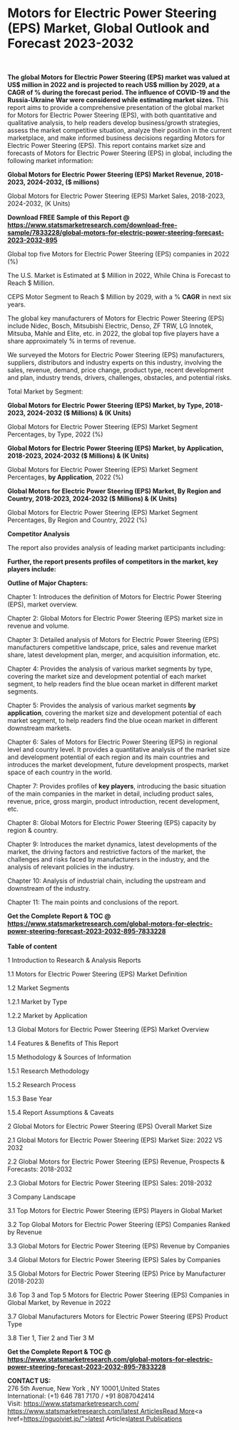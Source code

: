 <h1>Motors for Electric Power Steering (EPS) Market, Global Outlook and Forecast 2023-2032</h1><br/><p><strong>The global Motors for Electric Power Steering (EPS) market was valued at US$ million in 2022 and is projected to reach US$ million by 2029, at a <strong>CAGR</strong> of % during the forecast period. The influence of COVID-19 and the Russia-Ukraine War were considered while estimating market sizes.</strong> This report aims to provide a comprehensive presentation of the global market for Motors for Electric Power Steering (EPS), with both quantitative and qualitative analysis, to help readers develop business/growth strategies, assess the market competitive situation, analyze their position in the current marketplace, and make informed business decisions regarding Motors for Electric Power Steering (EPS). This report contains market size and forecasts of Motors for Electric Power Steering (EPS) in global, including the following market information:</p><p><strong>Global Motors for Electric Power Steering (EPS) Market Revenue, 2018-2023, 2024-2032, ($ millions)</strong></p><p>Global Motors for Electric Power Steering (EPS) Market Sales, 2018-2023, 2024-2032, (K Units)</p><p><strong>Download FREE Sample of this Report @ <a href="https://www.statsmarketresearch.com/download-free-sample/7833228/global-motors-for-electric-power-steering-forecast-2023-2032-895">https://www.statsmarketresearch.com/download-free-sample/7833228/global-motors-for-electric-power-steering-forecast-2023-2032-895</a></strong></p><p>Global top five Motors for Electric Power Steering (EPS) companies in 2022 (%)</p><p>The U.S. Market is Estimated at $ Million in 2022, While China is Forecast to Reach $ Million.</p><p>CEPS Motor Segment to Reach $ Million by 2029, with a % <strong>CAGR</strong> in next six years.</p><p>The global key manufacturers of Motors for Electric Power Steering (EPS) include Nidec, Bosch, Mitsubishi Electric, Denso, ZF TRW, LG Innotek, Mitsuba, Mahle and Elite, etc. in 2022, the global top five players have a share approximately % in terms of revenue.</p><p>We surveyed the Motors for Electric Power Steering (EPS) manufacturers, suppliers, distributors and industry experts on this industry, involving the sales, revenue, demand, price change, product type, recent development and plan, industry trends, drivers, challenges, obstacles, and potential risks.</p><p>Total Market by Segment:</p><p><strong>Global Motors for Electric Power Steering (EPS) Market, by Type, 2018-2023, 2024-2032 ($ Millions) & (K Units)</strong></p><p>Global Motors for Electric Power Steering (EPS) Market Segment Percentages, by Type, 2022 (%)</p><p><strong>Global Motors for Electric Power Steering (EPS) Market, <strong>by Application</strong>, 2018-2023, 2024-2032 ($ Millions) & (K Units)</strong></p><p>Global Motors for Electric Power Steering (EPS) Market Segment Percentages, <strong>by Application</strong>, 2022 (%)</p><p><strong>Global Motors for Electric Power Steering (EPS) Market, By Region and Country, 2018-2023, 2024-2032 ($ Millions) & (K Units)</strong></p><p>Global Motors for Electric Power Steering (EPS) Market Segment Percentages, By Region and Country, 2022 (%)</p><p><strong>Competitor Analysis</strong></p><p>The report also provides analysis of leading market participants including:</p><p><strong>Further, the report presents profiles of competitors in the market, <strong>key players</strong> include:</strong></p><p><strong>Outline of Major Chapters:</strong></p><p>Chapter 1: Introduces the definition of Motors for Electric Power Steering (EPS), market overview.</p><p>Chapter 2: Global Motors for Electric Power Steering (EPS) market size in revenue and volume.</p><p>Chapter 3: Detailed analysis of Motors for Electric Power Steering (EPS) manufacturers competitive landscape, price, sales and revenue market share, latest development plan, merger, and acquisition information, etc.</p><p>Chapter 4: Provides the analysis of various market segments by type, covering the market size and development potential of each market segment, to help readers find the blue ocean market in different market segments.</p><p>Chapter 5: Provides the analysis of various market segments <strong>by application</strong>, covering the market size and development potential of each market segment, to help readers find the blue ocean market in different downstream markets.</p><p>Chapter 6: Sales of Motors for Electric Power Steering (EPS) in regional level and country level. It provides a quantitative analysis of the market size and development potential of each region and its main countries and introduces the market development, future development prospects, market space of each country in the world.</p><p>Chapter 7: Provides profiles of <strong>key players</strong>, introducing the basic situation of the main companies in the market in detail, including product sales, revenue, price, gross margin, product introduction, recent development, etc.</p><p>Chapter 8: Global Motors for Electric Power Steering (EPS) capacity by region & country.</p><p>Chapter 9: Introduces the market dynamics, latest developments of the market, the driving factors and restrictive factors of the market, the challenges and risks faced by manufacturers in the industry, and the analysis of relevant policies in the industry.</p><p>Chapter 10: Analysis of industrial chain, including the upstream and downstream of the industry.</p><p>Chapter 11: The main points and conclusions of the report.</p><div><b>Get the Complete Report & TOC @ <a href="https://www.statsmarketresearch.com/global-motors-for-electric-power-steering-forecast-2023-2032-895-7833228">https://www.statsmarketresearch.com/global-motors-for-electric-power-steering-forecast-2023-2032-895-7833228</a></b></div><br><b>Table of content</b><p>1 Introduction to Research & Analysis Reports<br />
 
  1.1 Motors for Electric Power Steering (EPS) Market Definition<br />
 
  1.2 Market Segments<br />
 
  1.2.1 Market by Type<br />
 
  1.2.2 Market by Application<br />
 
  1.3 Global Motors for Electric Power Steering (EPS) Market Overview<br />
 
  1.4 Features & Benefits of This Report<br />
 
  1.5 Methodology & Sources of Information<br />
 
  1.5.1 Research Methodology<br />
 
  1.5.2 Research Process<br />
 
  1.5.3 Base Year<br />
 
  1.5.4 Report Assumptions & Caveats<br />
 
 2 Global Motors for Electric Power Steering (EPS) Overall Market Size<br />
 
  2.1 Global Motors for Electric Power Steering (EPS) Market Size: 2022 VS 2032<br />
 
  2.2 Global Motors for Electric Power Steering (EPS) Revenue, Prospects & Forecasts: 2018-2032<br />
 
  2.3 Global Motors for Electric Power Steering (EPS) Sales: 2018-2032<br />
 
 3 Company Landscape<br />
 
  3.1 Top Motors for Electric Power Steering (EPS) Players in Global Market<br />
 
  3.2 Top Global Motors for Electric Power Steering (EPS) Companies Ranked by Revenue<br />
 
  3.3 Global Motors for Electric Power Steering (EPS) Revenue by Companies<br />
 
  3.4 Global Motors for Electric Power Steering (EPS) Sales by Companies<br />
 
  3.5 Global Motors for Electric Power Steering (EPS) Price by Manufacturer (2018-2023)<br />
 
  3.6 Top 3 and Top 5 Motors for Electric Power Steering (EPS) Companies in Global Market, by Revenue in 2022<br />
 
  3.7 Global Manufacturers Motors for Electric Power Steering (EPS) Product Type<br />
 
  3.8 Tier 1, Tier 2 and Tier 3 M<br><div><b>Get the Complete Report & TOC @ <a href="https://www.statsmarketresearch.com/global-motors-for-electric-power-steering-forecast-2023-2032-895-7833228">https://www.statsmarketresearch.com/global-motors-for-electric-power-steering-forecast-2023-2032-895-7833228</a></b></div></p> <b>CONTACT US:</b><br>276 5th Avenue, New York , NY 10001,United States<br>International: (+1) 646 781 7170 / +91 8087042414<br>Visit: <a href="https://www.statsmarketresearch.com/">https://www.statsmarketresearch.com/</a><br><a href="https://gyeongbokgung.com">https://www.statsmarketresearch.com/</a><a href="https://hallyeomaritime.com">latest Articles</a><a href="https://jingwansa.com">Read More</a><a href=https://nguoiviet.jp/">latest Articles</a><a href="https://www.intelmarketresearch.com/">latest Publications</a>
